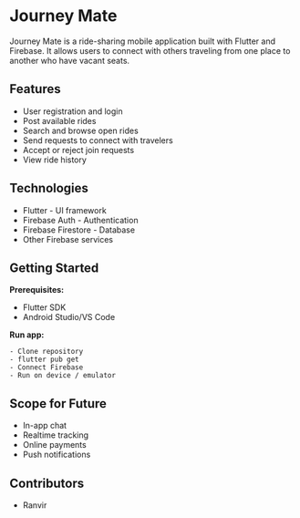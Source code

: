 # Journey Mate 

Journey Mate is a ride-sharing mobile application built with Flutter and Firebase. It allows users to connect with others traveling from one place to another who have vacant seats.

## Features

- User registration and login
- Post available rides  
- Search and browse open rides
- Send requests to connect with travelers
- Accept or reject join requests 
- View ride history

## Technologies

- Flutter - UI framework
- Firebase Auth - Authentication
- Firebase Firestore - Database
- Other Firebase services 

## Getting Started  

**Prerequisites:**

- Flutter SDK
- Android Studio/VS Code

**Run app:**

```
- Clone repository
- flutter pub get
- Connect Firebase  
- Run on device / emulator
```

## Scope for Future

- In-app chat
- Realtime tracking    
- Online payments
- Push notifications 

## Contributors
- Ranvir 
